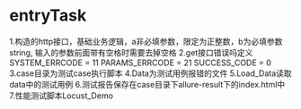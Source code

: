 # entryTask
1.构造的http接口，基础业务逻辑，a非必填参数，限定为正整数，b为必填参数string,
  输入的参数前面带有空格时需要去掉空格
2.get接口错误吗定义    
    SYSTEM_ERRCODE = 11
    PARAMS_ERRCODE = 21
    SUCCESS_CODE = 0
3.case目录为测试case执行脚本
4.Data为测试用例报错的文件
5.Load_Data读取data中的测试用例
6.测试报告保存在case目录下allure-result下的index.html中
7.性能测试脚本Locust_Demo
